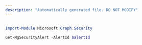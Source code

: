```yaml
---
description: "Automatically generated file. DO NOT MODIFY"
---
```


```powershell

Import-Module Microsoft.Graph.Security

Get-MgSecurityAlert -AlertId $alertId

```